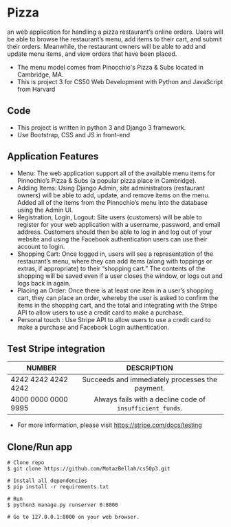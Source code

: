 # Pizza
an web application for handling a pizza restaurant’s online orders. Users will be able to browse the restaurant’s menu, add items to their cart, and submit their orders. Meanwhile, the restaurant owners will be able to add and update menu items, and view orders that have been placed.


- The menu model comes from Pinocchio's Pizza & Subs located in Cambridge, MA.
- This is project 3 for CS50 Web Development with Python and JavaScript from Harvard

## Code
- This project is written in python 3 and Django 3 framework.
- Use Bootstrap, CSS and JS in front-end

## Application Features
- Menu: The web application support all of the available menu items for Pinnochio’s Pizza & Subs (a popular pizza place in Cambridge).
- Adding Items: Using Django Admin, site administrators (restaurant owners) will be able to add, update, and remove items on the menu. Added all of the items from the Pinnochio’s menu into the database using the Admin UI.
- Registration, Login, Logout: Site users (customers) will be able to register for your web application with a username, password, and email address. Customers should then be able to log in and log out of your website and using the Facebook authentication users can use their account to login.
- Shopping Cart: Once logged in, users will see a representation of the restaurant’s menu, where they can add items (along with toppings or extras, if appropriate) to their “shopping cart.” The contents of the shopping will be saved even if a user closes the window, or logs out and logs back in again.
- Placing an Order: Once there is at least one item in a user’s shopping cart, they can place an order, whereby the user is asked to confirm the items in the shopping cart, and the total and integrating with the Stripe API to allow users to  use a credit card to make a purchase.
- Personal touch : Use Stripe API to allow users to use a credit card to make a purchase and Facebook Login authentication.

## Test Stripe integration

| NUMBER                | DESCRIPTION                                               |
| --------------------- |:---------------------------------------------------------:|
| 4242 4242 4242 4242   | Succeeds and immediately processes the payment.           |
| 4000 0000 0000 9995   | Always fails with a decline code of `insufficient_funds`. |

- For more information, please visit  https://stripe.com/docs/testing

## Clone/Run app

`````
# Clone repo
$ git clone https://github.com/MotazBellah/cs50p3.git

# Install all dependencies
$ pip install -r requirements.txt

# Run
$ python3 manage.py runserver 0:8000

# Go to 127.0.0.1:8000 on your web browser.
`````
